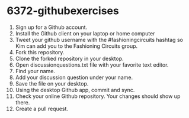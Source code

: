 6372-githubexercises
====================

1. Sign up for a Github account.
2. Install the Github client on your laptop or home computer
3. Tweet your github username with the #fashioningcircuits hashtag so Kim can add you to the Fashioning Circuits group.
4. Fork this repository.
5. Clone the forked repository in your desktop. 
6. Open discussionquestions.txt file with your favorite text editor.
7. Find your name.
8. Add your discussion question under your name.
9. Save the file on your desktop.
10. Using the desktop Github app, commit and sync.
11. Check your online Github repository. Your changes should show up there. 
12. Create a pull request. 
